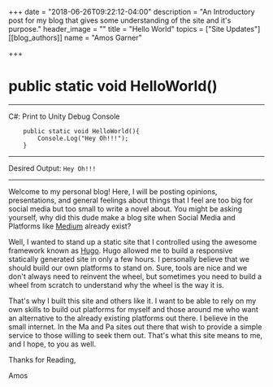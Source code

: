 +++
date = "2018-06-26T09:22:12-04:00"
description = "An Introductory post for my blog that gives some understanding of the site and it's purpose."
header_image = ""
title = "Hello World"
topics = ["Site Updates"]
[[blog_authors]]
name = "Amos Garner"

+++
# public static void HelloWorld()

***

C#: Print to Unity Debug Console

        public static void HelloWorld(){
            Console.Log("Hey Oh!!!");
        }

***

Desired Output: `Hey Oh!!!`

***

Welcome to my personal blog! Here, I will be posting opinions, presentations, and general feelings about things that I feel are too big for social media but too small to write a novel about. You might be asking yourself, why did this dude make a blog site when Social Media and Platforms like [Medium](https://medium.com/) already exist?

Well, I wanted to stand up a static site that I controlled using the awesome framework known as [Hugo](https://gohugo.io/). Hugo allowed me to build a responsive statically generated site in only a few hours. I personally believe that we should build our own platforms to stand on. Sure, tools are nice and we don't always need to reinvent the wheel, but sometimes you need to build a wheel from scratch to understand why the wheel is the way it is.

That's why I built this site and others like it. I want to be able to rely on my own skills to build out platforms for myself and those around me who want an alternative to the already existing platforms out there. I believe in the small internet. In the Ma and Pa sites out there that wish to provide a simple service to those willing to seek them out. That's what this site means to me, and I hope, to you as well.

Thanks for Reading,

Amos